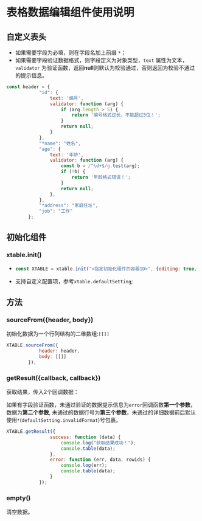 # 表格数据编辑组件使用说明

## 自定义表头

- 如果需要字段为必填，则在字段名加上前缀 `*`；
- 如果需要字段验证数据格式，则字段定义为对象类型，`text` 属性为文本，`validator` 为验证函数，返回**null**则默认为校验通过，否则返回为校验不通过的提示信息。

```javascript
const header = {
            "id": {
                text: '编号',
                validator: function (arg) {
                    if (arg.length > 5) {
                        return '编号格式过长，不能超过5位！';
                    }
                    return null;
                }
            },
            "*name": "姓名",
            "age": {
                text: '年龄',
                validator: function (arg) {
                    const b = /^\d+$/g.test(arg);
                    if (!b) {
                        return '年龄格式错误！';
                    }
                    return null;
                },
            },
            "*address": "家庭住址",
            "job": "工作"
        };
```

## 初始化组件

### xtable.init()

- ```javascript
  const XTABLE = xtable.init("<指定初始化组件的容器ID>", {editing: true, ......});
  ```

- 支持自定义配置项，参考`xtable.defaultSetting`;

## 方法

### sourceFrom({header, body})

初始化数据为一个行列结构的二维数组:`[[]]`

```javascript
XTABLE.sourceFrom({
            header: header,
            body: [[]]
        });
```

### getResult({callback, callback})

获取结果，传入2个回调数据：

如果有字段验证函数，未通过验证的数据提示信息为`error`回调函数**第一个参数**，数据为**第二个参数**, 未通过的数据行号为**第三个参数**，未通过的详细数据前后默认使用`*`(`defaultSetting.invalidFormat`)号包裹。

```javascript
XTABLE.getResult({
                success: function (data) {
                    console.log("获取结果成功！");
                    console.table(data);
                },
                error: function (err, data, rowids) {
                    console.log(err);
                    console.table(data);
                }
            });
```

### empty()

清空数据。

